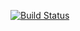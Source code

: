 [![Build Status](https://travis-ci.org/esmaclo/empresa_epd7.svg)](https://travis-ci.org/esmaclo/empresa_epd7)
